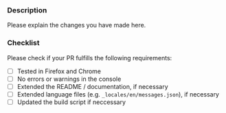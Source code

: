 ### Description
Please explain the changes you have made here.

### Checklist
Please check if your PR fulfills the following requirements:
- [ ] Tested in Firefox and Chrome
- [ ] No errors or warnings in the console
- [ ] Extended the README / documentation, if necessary
- [ ] Extended language files (e.g. `_locales/en/messages.json`), if necessary
- [ ] Updated the build script if neccessary
